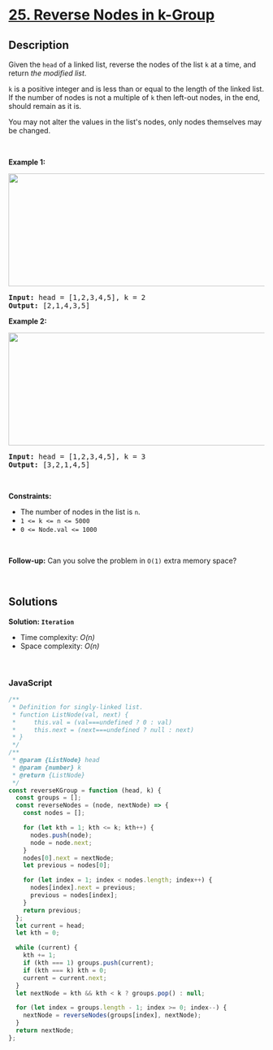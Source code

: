 # [25. Reverse Nodes in k-Group](https://leetcode.com/problems/reverse-nodes-in-k-group)

## Description

<div class="elfjS" data-track-load="description_content"><p>Given the <code>head</code> of a linked list, reverse the nodes of the list <code>k</code> at a time, and return <em>the modified list</em>.</p>

<p><code>k</code> is a positive integer and is less than or equal to the length of the linked list. If the number of nodes is not a multiple of <code>k</code> then left-out nodes, in the end, should remain as it is.</p>

<p>You may not alter the values in the list's nodes, only nodes themselves may be changed.</p>

<p>&nbsp;</p>
<p><strong class="example">Example 1:</strong></p>
<img alt="" src="https://assets.leetcode.com/uploads/2020/10/03/reverse_ex1.jpg" style="width: 542px; height: 222px;">
<pre><strong>Input:</strong> head = [1,2,3,4,5], k = 2
<strong>Output:</strong> [2,1,4,3,5]
</pre>

<p><strong class="example">Example 2:</strong></p>
<img alt="" src="https://assets.leetcode.com/uploads/2020/10/03/reverse_ex2.jpg" style="width: 542px; height: 222px;">
<pre><strong>Input:</strong> head = [1,2,3,4,5], k = 3
<strong>Output:</strong> [3,2,1,4,5]
</pre>

<p>&nbsp;</p>
<p><strong>Constraints:</strong></p>

<ul>
	<li>The number of nodes in the list is <code>n</code>.</li>
	<li><code>1 &lt;= k &lt;= n &lt;= 5000</code></li>
	<li><code>0 &lt;= Node.val &lt;= 1000</code></li>
</ul>

<p>&nbsp;</p>
<p><strong>Follow-up:</strong> Can you solve the problem in <code>O(1)</code> extra memory space?</p>
</div>

<p>&nbsp;</p>

## Solutions

**Solution: `Iteration`**

- Time complexity: <em>O(n)</em>
- Space complexity: <em>O(n)</em>

<p>&nbsp;</p>

### **JavaScript**

```js
/**
 * Definition for singly-linked list.
 * function ListNode(val, next) {
 *     this.val = (val===undefined ? 0 : val)
 *     this.next = (next===undefined ? null : next)
 * }
 */
/**
 * @param {ListNode} head
 * @param {number} k
 * @return {ListNode}
 */
const reverseKGroup = function (head, k) {
  const groups = [];
  const reverseNodes = (node, nextNode) => {
    const nodes = [];

    for (let kth = 1; kth <= k; kth++) {
      nodes.push(node);
      node = node.next;
    }
    nodes[0].next = nextNode;
    let previous = nodes[0];

    for (let index = 1; index < nodes.length; index++) {
      nodes[index].next = previous;
      previous = nodes[index];
    }
    return previous;
  };
  let current = head;
  let kth = 0;

  while (current) {
    kth += 1;
    if (kth === 1) groups.push(current);
    if (kth === k) kth = 0;
    current = current.next;
  }
  let nextNode = kth && kth < k ? groups.pop() : null;

  for (let index = groups.length - 1; index >= 0; index--) {
    nextNode = reverseNodes(groups[index], nextNode);
  }
  return nextNode;
};
```
